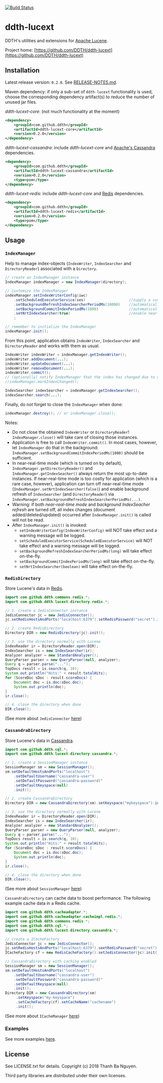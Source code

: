 [![Build Status](https://travis-ci.org/DDTH/ddth-lucext.svg?branch=master)](https://travis-ci.org/DDTH/ddth-lucext)

# ddth-lucext

DDTH's utilities and extensions for [Apache Lucene](http://lucene.apache.org).

Project home:
[https://github.com/DDTH/ddth-lucext](https://github.com/DDTH/ddth-lucext)


## Installation

Latest release version: `0.2.0`. See [RELEASE-NOTES.md](RELEASE-NOTES.md).

Maven dependency: if only a sub-set of `ddth-lucext` functionality is used, choose the corresponding
dependency artifact(s) to reduce the number of unused jar files.

*ddth-lucext-core*: (not much functionality at the moment)

```xml
<dependency>
    <groupId>com.github.ddth</groupId>
    <artifactId>ddth-lucext-core</artifactId>
    <version>0.2.0</version>
</dependency>
```

*ddth-lucext-cassandra*: include *ddth-lucext-core* and [Apache's Cassandra](http://cassandra.apache.org) dependencies.

```xml
<dependency>
    <groupId>com.github.ddth</groupId>
    <artifactId>ddth-lucext-cassandra</artifactId>
    <version>0.2.0</version>
    <type>pom</type>
</dependency>
```

*ddth-lucext-redis*: include *ddth-lucext-core* and [Redis](https://redis.io) dependencies.

```xml
<dependency>
    <groupId>com.github.ddth</groupId>
    <artifactId>ddth-lucext-redis</artifactId>
    <version>0.2.0</version>
    <type>pom</type>
</dependency>
```


## Usage

### `IndexManager`

Help to manage index-objects (`IndexWriter`, `IndexSearcher` and `DirectoryReader`) associated with a `Directory`.

```java
// create an IndexManager instance
IndexManager indexManager = new IndexManager(directory);

// customize the IndexManager
indexManager.setIndexWriterConfig(iwc)
    .setScheduledExecutorService(ses)                    //supply a custom ScheduledExecutorService for background jobs
    .setBackgroundRefreshIndexSearcherPeriodMs(10000)    //automatically refresh DirectoryReader and IndexSearcher per 10 seconds
    .setBackgroundCommitIndexPeriodMs(1000)              //automatically call IndexWriter.commit() per 1 second
    .setNrtIndexSearcher(true)                           //enable near-real-time IndexSearcher
    ;

// remember to initialize the IndexManager
indexManager.init();
```

From this point, application obtains `IndexWriter`, `IndexSearcher` and `DirectoryReader` and works with them as usual.

```java
IndexWriter indexWriter = indexManager.getIndexWriter();
indexWriter.addDocument(...);
indexWriter.updateDocument(...);
indexWriter.removeDocument(...);
indexWriter.commit();
// (optionally) notify IndexManager that the index has changed due to document adding/removing/updating
//indexManager.markIndexChanged();

IndexSearcher indexSearcher = indexManager.getIndexSearcher();
indexSearcher.search(...);
```

Finally, do not forget to close the `IndexManager` when done:

```java
indexManager.destroy(); // or indexManager.close();
```

Notes:

- Do not close the obtained `IndexWriter` or `DirectoryReader`! `IndexManager.close()` will take care of closing those instances.
- Application is free to call `IndexWriter.commit()`. In most cases, however, let `IndexManager` do that in the background: `IndexManager.setBackgroundCommitIndexPeriodMs(1000)` should be sufficient.
- In near-real-time mode (which is turned on by default), `IndexManager.getDirectoryReader()` and `IndexManager.getIndexSeacher()` always return
the most up-to-date instances. If near-real-time mode is too costly for application (which is a rare case, however), application can turn
off near-real-time mode (`IndexManager.setNrtIndexSearcher(false)`) and enable background refresh of `IndexSearcher` (and `DirectoryReader`) via
`IndexManager.setBackgroundRefreshIndexSearcherPeriodMs(...)`.
- Warning: if both _near-real-time mode_ and _background IndexSeacher refresh_ are turned off, all index changes (document added/deleted/updated)
occurred after `IndexManager.init()` is called will not be read.
- After `IndexManager.init()` is invoked:
  - `setIndexWriterConfig(IndexWriterConfig)` will NOT take effect and a warning message will be logged.
  - `setScheduledExecutorService(ScheduledExecutorService)` will NOT take effect and a warning message will be logged.
  - `setBackgroundRefreshIndexSearcherPeriodMs(long)` will take effect on-the-fly.
  - `setBackgroundCommitIndexPeriodMs(long)` will take effect on-the-fly.
  - `setNrtIndexSearcher(boolean)` will take effect on-the-fly.


### `RedisDirectory`

Store Lucene's data in [Redis](https://redis.io).

```java
import com.github.ddth.commons.redis.*;
import com.github.ddth.lucext.directory.redis.*;

// 1. create a JedisConnector instance
JedisConnector jc = new JedisConnector();
jc.setRedisHostsAndPorts("localhost:6379").setRedisPassword("secret").init();

// 2. create RedisDirectory
Directory DIR = new RedisDirectory(jc).init();

// 3. use the directory normally with Lucene
IndexReader ir = DirectoryReader.open(DIR);
IndexSearcher is = new IndexSearcher(ir);
Analyzer analyzer = new StandardAnalyzer();
QueryParser parser = new QueryParser(null, analyzer);
Query q = parser.parse("...");
TopDocs result = is.search(q, 10);
System.out.println("Hits:" + result.totalHits);
for (ScoreDoc sDoc : result.scoreDocs) {
    Document doc = is.doc(sDoc.doc);
    System.out.println(doc);
}
ir.close();

// 4. close the directory when done
DIR.close();
```

(See more about `JedisConnector` [here](https://github.com/DDTH/ddth-commons/blob/master/ddth-commons-core/src/main/java/com/github/ddth/commons/redis/README.md))

### `CassandraDirectory`

Store Lucene's data in [Cassandra](http://cassandra.apache.org).

```java
import com.github.ddth.cql.*;
import com.github.ddth.lucext.directory.cassandra.*;

// 1. create a SessionManager instance
SessionManager sm = new SessionManager();
sm.setDefaultHostsAndPorts("localhost")
    .setDefaultUsername("cassandra-user")
    .setDefaultPassword("cassandra-password)"
    .setDefaultKeyspace(null)
    .init();

// 2. create CassandraDirectory
Directory DIR = new CassandraDirectory(sm).setKeyspace("mykeyspace").init();

// 3. use the directory normally with Lucene
IndexReader ir = DirectoryReader.open(DIR);
IndexSearcher is = new IndexSearcher(ir);
Analyzer analyzer = new StandardAnalyzer();
QueryParser parser = new QueryParser(null, analyzer);
Query q = parser.parse("...");
TopDocs result = is.search(q, 10);
System.out.println("Hits:" + result.totalHits);
for (ScoreDoc sDoc : result.scoreDocs) {
    Document doc = is.doc(sDoc.doc);
    System.out.println(doc);
}
ir.close();

// 4. close the directory when done
DIR.close();
```

(See more about `SessionManager` [here](https://github.com/DDTH/ddth-cql-utils))

`CassandraDirectory` can cache data to boost performance. The following example cache data in a Redis cache.

```java
import com.github.ddth.cacheadapter.*;
import com.github.ddth.cacheadapter.cacheimpl.redis.*;
import com.github.ddth.commons.redis.*;
import com.github.ddth.cql.*;
import com.github.ddth.lucext.directory.cassandra.*;

// create a ICacheFactory
JedisConnector jc = new JedisConnector();
jc.setRedisHostsAndPorts("localhost:6379").seetRedisPassword("secret").init();
ICacheFactory cf = new RedisCacheFactory().setJedisConnector(jc).init();

// CassandraDirectory with caching enabled
SessionManager sm = new SessionManager();
sm.setDefaultHostsAndPorts("localhost")
    .setDefaultUsername("cassandra-user")
    .setDefaultPassword("cassandra-password)"
    .setDefaultKeyspace(null)
    .init();
Directory DIR = new CassandraDirectory(sm)
     .setKeyspace("my-keyspace")
     .setCacheFactory(cf).setCacheName("cachename")
     .init();
```

(See more about `ICacheManager` [here](https://github.com/DDTH/ddth-cache-adapter))


### Examples

See more examples [here](./ddth-lucext-core/src/test/java/com/github/ddth/lucext/qnd).

## License

See LICENSE.txt for details. Copyright (c) 2018 Thanh Ba Nguyen.

Third party libraries are distributed under their own licenses.
